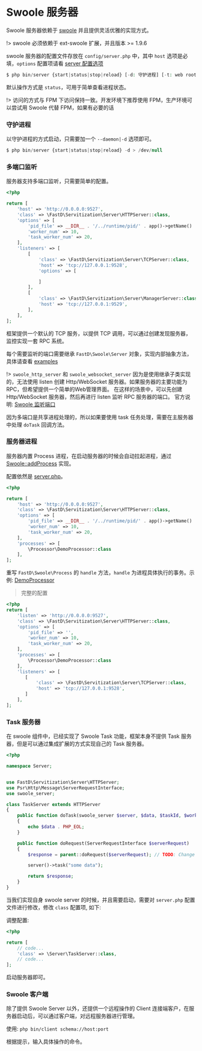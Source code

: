 # Swoole 服务器

Swoole 服务器依赖于 [swoole](https://github.com/JanHuang/swoole) 并且提供灵活优雅的实现方式。

!> swoole 必须依赖于 ext-swoole 扩展，并且版本 >= 1.9.6

swoole 服务器的配置文件存放在 `config/server.php` 中，其中 `host` 选项是必填，`options` 配置项请看 [server 配置选项](http://wiki.swoole.com/wiki/page/274.html)

```php
$ php bin/server {start|status|stop|reload} [-d: 守护进程] [-t: web root 目录，默认使用当前命令执行路径]
```

默认操作方式是 `status`，可用于简单查看进程状态。

!> 访问的方式与 FPM 下访问保持一致。开发环境下推荐使用 FPM，生产环境可以尝试用 Swoole 代替 FPM，如果有必要的话

### 守护进程

以守护进程的方式启动，只需要加一个 `--daemon|-d` 选项即可。

```php
$ php bin/server {start|status|stop|reload} -d > /dev/null
```

### 多端口监听

服务器支持多端口监听，只需要简单的配置。

```php
<?php 

return [
    'host' => 'http://0.0.0.0:9527',
    'class' => \FastD\Servitization\Server\HTTPServer::class,
    'options' => [
        'pid_file' => __DIR__ . '/../runtime/pid/' . app()->getName() . '.pid',
        'worker_num' => 10,
        'task_worker_num' => 20,
    ],
    'listeners' => [
        [
            'class' => \FastD\Servitization\Server\TCPServer::class,
            'host' => 'tcp://127.0.0.1:9528',
            'options' => [

            ]
        ],
        [
            'class' => \FastD\Servitization\Server\ManagerServer::class,
            'host' => 'tcp://127.0.0.1:9529',
        ],
    ],
];
```

框架提供一个默认的 TCP 服务，以提供 TCP 调用，可以通过创建发现服务器，监控实现一套 RPC 系统。

每个需要监听的端口需要继承 `FastD\Swoole\Server` 对象，实现内部抽象方法，具体请查看 [examples](https://github.com/JanHuang/swoole/blob/master/examples/multi_port_server.php)

!> `swoole_http_server` 和 `swoole_websocket_server` 因为是使用继承子类实现的，无法使用 listen 创建 Http/WebSocket 服务器。如果服务器的主要功能为RPC，但希望提供一个简单的Web管理界面。
在这样的场景中，可以先创建 Http/WebSocket 服务器，然后再进行 listen 监听 RPC 服务器的端口。 官方说明: [Swoole 监听端口](http://wiki.swoole.com/wiki/page/525.html)

因为多端口是共享进程处理的，所以如果要使用 task 任务处理，需要在主服务器中处理 `doTask` 回调方法。

### 服务器进程

服务器内置 Process 进程，在启动服务器的时候会自动拉起进程，通过 [Swoole::addProcess](http://wiki.swoole.com/wiki/page/390.html) 实现。

配置依然是 [server.php](https://github.com/JanHuang/dobee/blob/master/config/server.php)。

```php
<?php

return [
    'host' => 'http://0.0.0.0:9527',
    'class' => \FastD\Servitization\Server\HTTPServer::class,
    'options' => [
        'pid_file' => __DIR__ . '/../runtime/pid/' . app()->getName() . '.pid',
        'worker_num' => 10,
        'task_worker_num' => 20,
    ],
    'processes' => [
        \Processor\DemoProcessor::class
    ],
];
```

重写 `FastD\Swoole\Process` 的 `handle` 方法，`handle` 为进程具体执行的事务。示例: [DemoProcessor](../../tests/app/src/Processor/DemoProcessor.php)

> 完整的配置

```php
<?php
return [
    'listen' => 'http://0.0.0.0:9527',
    'class' => \FastD\Servitization\Server\HTTPServer::class,
    'options' => [
        'pid_file' => '',
        'worker_num' => 10,
        'task_worker_num' => 20,
    ],
    'processes' => [
        \Processor\DemoProcessor::class
    ],
    'listeners' => [
       [
           'class' => \FastD\Servitization\Server\TCPServer::class,
           'host' => 'tcp://127.0.0.1:9528',
       ]
    ],
];
```

### Task 服务器

在 swoole 组件中，已经实现了 Swoole Task 功能，框架本身不提供 Task 服务器，但是可以通过集成扩展的方式实现自己的 Task 服务器。

```php
<?php

namespace Server;


use FastD\Servitization\Server\HTTPServer;
use Psr\Http\Message\ServerRequestInterface;
use swoole_server;

class TaskServer extends HTTPServer
{
    public function doTask(swoole_server $server, $data, $taskId, $workerId)
    {
        echo $data . PHP_EOL;
    }

    public function doRequest(ServerRequestInterface $serverRequest)
    {
        $response = parent::doRequest($serverRequest); // TODO: Change the autogenerated stub

        server()->task("some data");

        return $response;
    }
}
```

当我们实现自身 swoole server 的时候，并且需要启动，需要对 `server.php` 配置文件进行修改，修改 `class` 配置项, 如下:

调整配置: 

```php
<?php

return [
    // code...
    'class' => \Server\TaskServer::class,
    // code...
];
```

启动服务器即可。

### Swoole 客户端

除了提供 Swoole Server 以外，还提供一个远程操作的 Client 连接端客户，在服务器启动后，可以通过客户端，对远程服务器进行管理。

使用: `php bin/client schema://host:port` 

根据提示，输入具体操作的命令。

